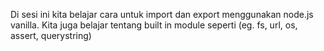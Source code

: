 Di sesi ini kita belajar cara untuk import dan export menggunakan node.js vanilla.
Kita juga belajar tentang built in module seperti (eg. fs, url, os, assert, querystring)
